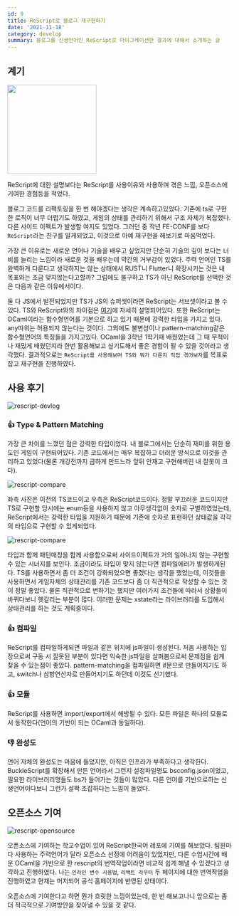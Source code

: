 ```yaml
---
id: 9
title: ReScript로 블로그 재구현하기
date: '2021-11-18'
category: develop
summary: 블로그를 신생언어인 ReScript로 마이그레이션한 결과에 대해서 소개하는 글
---
```


## 계기

<img src="https://techstack-generator.vercel.app/rescript-icon.svg" width="200" />

ReScript에 대한 설명보다는 ReScript를 사용이유와 사용하며 겪은 느낌, 오픈소스에 기여한 경험등을 적었다.

블로그 코드를 리팩토링을 한 번 해야겠다는 생각은 계속하고있었다. 기존에 ts로 구현한 로직이 너무 더럽기도 하였고, 게임의 상태를 관리하기 위해서 구조 자체가 복잡했다. 다른 사이드 이펙트가 발생할 여지도 있었다. 그러던 중 작년 FE-CONF를 보다 `ReScript`라는 친구를 알게되었고, 이것으로 아예 재구현을 해보기로 마음먹었다.

가장 큰 이유로는 새로운 언어나 기술을 배우고 싶었지만 단순히 기술의 깊이 보다는 너비를 늘리는 느낌이라 새로운 것을 배우는데 약간의 거부감이 있었다. 주력 언어인 TS를 완벽하게 다룬다고 생각하지는 않는 상태에서 RUST니 Flutter니 확장시키는 것은 내 목표와는 조금 맞지않는다고할까? 그럼에도 불구하고 TS가 아닌 ReScript를 선택한 것은 다음과 같은 이유에서이다.

둘 다 JS에서 발전되었지만 TS가 JS의 슈퍼셋이라면 ReScript는 서브셋이라고 볼 수 있다. TS와 ReScript와의 차이점은 [여기](https://rescript-lang.org/docs/manual/latest/introduction#difference-vs-typescript)에 자세히 설명되어있다. 또한 ReScript는 OCaml이라는 함수형언어를 기본으로 하고 있기 때문에 강력한 타입을 가지고 있다. any따위는 허용되지 않는다는 것이다. 그외에도 불변성이나 pattern-matching같은 함수형언어의 특징들을 가지고있다. OCaml을 3학년 1학기때 배웠었는데 그 때 무척이나 재밌게 배웠던지라 한번 활용해보고 싶기도해서 좋은 경험이 될 수 있을 것이라고 생각했다. 결과적으로는 `ReScript를 사용해보며 TS와 뭐가 다른지 직접 겪어보자`를 목표로 잡고 재구현을 진행하였다.

## 사용 후기

![rescript-devlog](/develop/images/rescript-devlog.png)

### 👍 Type & Pattern Matching

가장 큰 차이를 느꼈던 점은 강력한 타입이었다. 내 블로그에서는 단순히 재미를 위한 용도인 게임이 구현되어있다. 기존 코드에서는 매우 복잡하고 더러운 방식으로 이것을 관리하고 있었다(물론 개강전까지 급하게 만드느라 앞뒤 안재고 구현해버린 내 잘못이 크다).

![rescript-compare](/develop/code/rescript-compare.png)

좌측 사진은 이전의 TS코드이고 우측은 ReScript코드이다. 정말 부끄러운 코드이지만 TS로 구현할 당시에는 enum등을 사용하지 않고 아무생각없이 숫자로 구별하였었는데, ReScript에서는 강력한 타입을 지원하기 때문에 기존에 숫자로 표현하던 상태값을 각각의 타입으로 구현할 수 있게되었다.

![rescript-compare](/develop/code/rescript-pattern-matching.png)

타입과 함께 패턴매칭을 함께 사용함으로써 사이드이펙트가 거의 일어나지 않는 구현할 수 있는 시너지를 보인다. 조금이라도 타입이 맞지 않는다면 컴파일에러가 발생하게된다. TS를 사용하면서 좀 더 조건이 강화되었으면 좋겠다는 생각을 했었는데, 이것들을 사용하면서 게임자체의 상태관리를 기존 코드보다 좀 더 직관적으로 작성할 수 있는 것이 정말 좋았다. 물론 직관적으로 변하기는 했지만 여러가지 조건들에 따라서 상황들이 바뀌다보니 헷갈리는 부분이 많다. 이러한 문제는 xstate라는 라이브러리를 도입해서 상태관리를 하는 것도 계획중이다.

### 👍 컴파일

ReScript를 컴파일하게되면 파일과 같은 위치에 js파일이 생성된다. 처음 사용하는 입장으로써 구동 시 잘못된 부분이 있다면 익숙한 js파일을 살펴봄으로써 문제점을 쉽게 찾을 수 있는점이 좋았다. pattern-matching을 컴파일하면 if문으로 만들어지기도 하고, switch나 삼항연산자로 만들어지기도 하던데 이것도 신기했다.

### 👍 모듈

ReScript를 사용하면 import/export에서 해방될 수 있다. 모든 파일은 하나의 모듈로서 동작한다(언어의 기반이 되는 OCaml과 동일하다).

### 👎 완성도

언어 자체의 완성도는 마음에 들었지만, 아직은 인프라가 부족하다고 생각한다. BuckleScript를 확장해서 만든 언어라서 그런지 설정파일명도 bsconfig.json이었고, 필요한 라이브러리명들도 bs가 들어가는 것들이 많았다. 다른 언어를 기반으로하는 신생언어이다보니 그런가 살짝 조잡하다는 느낌이 들었다.

## 오픈소스 기여

![rescript-opensource](/develop/images/rescript-opensource.png)

오픈소스에 기여하는 학교수업이 있어 ReScript한국어 레포에 기여를 해보았다. 팀원마다 사용하는 주력언어가 달라 오픈소스 선정에 어려움이 있었지만, 다른 수업시간에 배운 OCaml을 기반으로 한 rescript의 번역작업이라면 비교적 쉽게 해낼 수 있겠다고 생각하고 진행하였다. 나는 `인라인 변수 사용법`, `리액트 라우터` 두 페이지에 대한 번역작업을 진행하였고 현재는 머지되어 공식 홈페이지에 반영된 상태이다.

오픈소스에 기여한다고 하면 뭔가 흐릿한 느낌이었는데, 한 번 해보고나니 앞으로는 좀 더 적극적으로 기여방안을 찾아낼 수 있을 것 같다.
